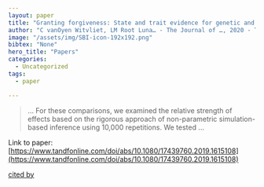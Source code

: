 ```yaml
---
layout: paper
title: "Granting forgiveness: State and trait evidence for genetic and gender indirect effects through empathy"
author: "C vanOyen Witvliet, LM Root Luna… - The Journal of …, 2020 - Taylor & Francis"
image: "/assets/img/SBI-icon-192x192.png"
bibtex: "None"
hero_title: "Papers"
categories:
  - Uncategorized
tags:
  - paper

---
```

>… For these comparisons, we examined the relative strength of effects based on the rigorous approach of non-parametric simulation-based inference using 10,000 repetitions. We tested …

Link to paper: [https://www.tandfonline.com/doi/abs/10.1080/17439760.2019.1615108](https://www.tandfonline.com/doi/abs/10.1080/17439760.2019.1615108)

[cited by](https://scholar.google.com/scholar?cites=9127842449501684472&as_sdt=2005&sciodt=0,5&hl=en&num=20)
